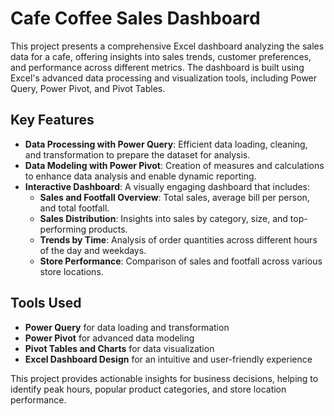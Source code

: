 # Cafe Coffee Sales Dashboard

This project presents a comprehensive Excel dashboard analyzing the sales data for a cafe, offering insights into sales trends, customer preferences, and performance across different metrics. The dashboard is built using Excel's advanced data processing and visualization tools, including Power Query, Power Pivot, and Pivot Tables.

## Key Features

- **Data Processing with Power Query**: Efficient data loading, cleaning, and transformation to prepare the dataset for analysis.
- **Data Modeling with Power Pivot**: Creation of measures and calculations to enhance data analysis and enable dynamic reporting.
- **Interactive Dashboard**: A visually engaging dashboard that includes:
  - **Sales and Footfall Overview**: Total sales, average bill per person, and total footfall.
  - **Sales Distribution**: Insights into sales by category, size, and top-performing products.
  - **Trends by Time**: Analysis of order quantities across different hours of the day and weekdays.
  - **Store Performance**: Comparison of sales and footfall across various store locations.

## Tools Used

- **Power Query** for data loading and transformation
- **Power Pivot** for advanced data modeling
- **Pivot Tables and Charts** for data visualization
- **Excel Dashboard Design** for an intuitive and user-friendly experience

This project provides actionable insights for business decisions, helping to identify peak hours, popular product categories, and store location performance.

